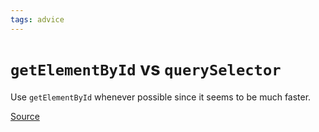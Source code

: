 ```yaml
---
tags: advice
---
```


# `getElementById` vs `querySelector`
Use `getElementById` whenever possible since it seems to be much faster.

[Source](https://blog.wesleyac.com/posts/getelementbyid-vs-queryselector)

